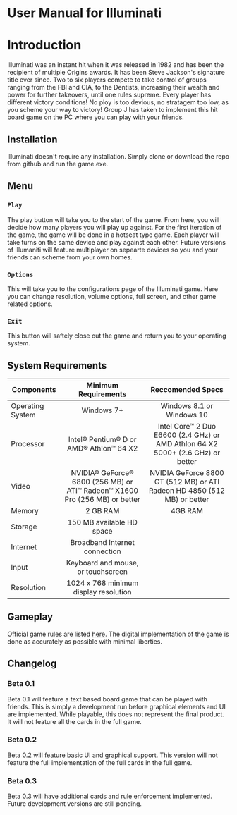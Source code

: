# User Manual for **Illuminati**
# Introduction
Illuminati was an instant hit when it was released in 1982 and has been the recipient of multiple Origins awards. It has been Steve Jackson's signature title ever since. Two to six players compete to take control of groups ranging from the FBI and CIA, to the Dentists, increasing their wealth and power for further takeovers, until one rules supreme. Every player has different victory conditions! No ploy is too devious, no stratagem too low, as you scheme your way to victory! 
Group J has taken to implement this hit board game on the PC where you can play with your friends.
## Installation
Illuminati doesn't require any installation. Simply clone or download the repo from github and run the game.exe. 
## Menu
### `Play`
The play button will take you to the start of the game. From here, you will decide how many players you will play up against. For the first iteration of the game, the game will be done in a hotseat type game. Each player will take turns on the same device and play against each other.
Future versions of Illumaniti will feature multiplayer on sepearte devices so you and your friends can scheme from your own homes.
### `Options`
This will take you to the configurations page of the Illuminati game. Here you can change resolution, volume options, full screen, and other game related options.
### `Exit`
This button will saftely close out the game and return you to your operating system.
## System Requirements
| Components    | Minimum Requirements  | Reccomended Specs  |
| ------------- |:---------------------:| :------------------:|
| Operating System     | Windows 7+ | Windows 8.1 or Windows 10              |      
| Processor      | Intel® Pentium® D or AMD® Athlon™ 64 X2              |              Intel Core™ 2 Duo E6600 (2.4 GHz) or AMD Athlon 64 X2 5000+ (2.6 GHz) or better |      
| Video | NVIDIA® GeForce® 6800 (256 MB) or ATI™ Radeon™ X1600 Pro (256 MB) or better              |              NVIDIA GeForce 8800 GT (512 MB) or ATI Radeon HD 4850 (512 MB) or better         |      
| Memory | 2 GB RAM              |              4GB RAM |      
| Storage | 150 MB available HD space |      
| Internet | Broadband Internet connection |      
| Input | Keyboard and mouse, or touchscreen |      
| Resolution | 1024 x 768 minimum display resolution                             
## Gameplay
Official game rules are listed [here](http://www.sjgames.com/illuminati/img/illuminati_rules.pdf). The digital implementation of the game is done as accurately as possible with minimal liberties.
## Changelog
### Beta 0.1
Beta 0.1 will feature a text based board game that can be played with friends. This is simply a development run before graphical elements and UI are implemented. While playable, this does not represent the final product. It will not feature all the cards in the full game. 
### Beta 0.2 
Beta 0.2 will feature basic UI and graphical support. This version will not feature the full implementation of the full cards in the full game. 
### Beta 0.3 
Beta 0.3 will have additional cards and rule enforcement implemented. Future development versions are still pending.
